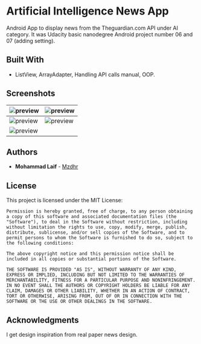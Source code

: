 # Artificial Intelligence News App
Android App to display news from the Theguardian.com API under AI category. It was Udacity basic nanodegree Android project number 06 and 07 (adding setting).

## Built With
* ListView, ArrayAdapter, Handling API calls manual, OOP.

## Screenshots
| ![preview](../master/preview.png "Artificial Intelligence App") | ![preview](../master/preview5.png "Artificial Intelligence App") |
|---------------|----------------|
| ![preview](../master/preview2.png "Artificial Intelligence App")    |   ![preview](../master/preview3.png "Artificial Intelligence App")   |
| ![preview](../master/preview4.png "TArtificial Intelligence App")    |      |

## Authors
* **Mohammad Laif** - [Mzdhr](https://mzdhr.com)

## License

This project is licensed under the MIT License:
```
Permission is hereby granted, free of charge, to any person obtaining a copy of this software and associated documentation files (the "Software"), to deal in the Software without restriction, including without limitation the rights to use, copy, modify, merge, publish, distribute, sublicense, and/or sell copies of the Software, and to permit persons to whom the Software is furnished to do so, subject to the following conditions:

The above copyright notice and this permission notice shall be included in all copies or substantial portions of the Software.

THE SOFTWARE IS PROVIDED "AS IS", WITHOUT WARRANTY OF ANY KIND, EXPRESS OR IMPLIED, INCLUDING BUT NOT LIMITED TO THE WARRANTIES OF MERCHANTABILITY, FITNESS FOR A PARTICULAR PURPOSE AND NONINFRINGEMENT. IN NO EVENT SHALL THE AUTHORS OR COPYRIGHT HOLDERS BE LIABLE FOR ANY CLAIM, DAMAGES OR OTHER LIABILITY, WHETHER IN AN ACTION OF CONTRACT, TORT OR OTHERWISE, ARISING FROM, OUT OF OR IN CONNECTION WITH THE SOFTWARE OR THE USE OR OTHER DEALINGS IN THE SOFTWARE.
```

## Acknowledgments
I get design inspiration from real paper news design.
